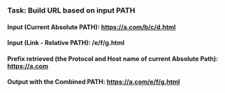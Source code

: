 ### Task: Build URL based on input PATH

#### Input (Current Absolute PATH): https://a.com/b/c/d.html
#### Input (Link - Relative PATH): /e/f/g.html

#### Prefix retrieved (the Protocol and Host name of current Absolute Path): https://a.com

#### Output with the Combined PATH: https://a.com/e/f/g.html 
